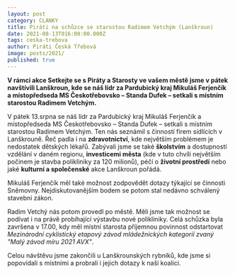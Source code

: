 ```yaml
---
layout: post
category: CLANKY
title: Piráti na schůzce se starostou Radimem Vetchým (Lanškroun)
date: 2021-08-13T016:00:00.000Z
tags: ceska-trebova
author: Piráti Česká Třebová
image: posts/2021/
published: true
---
```

**V rámci akce Setkejte se s Piráty a Starosty ve vašem městě jsme v pátek navštívili Lanškroun, kde se náš lídr za Pardubický kraj Mikuláš Ferjenčík a místopředseda MS Českotřebovsko – Standa Dufek – setkali s místním starostou Radimem Vetchým.**

V pátek 13.srpna se náš lídr za Pardubický kraj Mikuláš Ferjenčík a místopředseda MS Českotřebovsko – Standa Dufek – setkali s místním starostou Radimem Vetchým. Ten nás seznámil s činností firem sídlících v Lanškrouně. Řeč padla i na **zdravotnictví**, kde největším problémem je nedostatek dětských lékařů. Zabývali jsme se také **školstvím** a dostupností vzdělání v daném regionu, **investicemi města** (kde v tuto chvíli největším počinem je stavba polikliniky za 120 milionů), péčí o **životní prostředí** nebo jaké **kulturní a společenské** akce Lanškroun pořádá.

Mikuláš Ferjenčík měl také možnost zodpovědět dotazy týkající se činnosti Sněmovny. Nejdiskutovanějším bodem se potom stal nedávno schválený stavební zákon.

Radim Vetchý nás potom provedl po městě. Měli jsme tak možnost se podívat i na právě probíhající výstavbu nové polikliniky. Celá schůzka byla završena v 17.00, kdy měl místní starosta příjemnou povinnost odstartovat *Mezinárodní cyklistický etapový závod mládežnických kategorií zvaný "Malý závod míru 2021 AVX"*.

Celou návštěvu jsme zakončili u Lanškrounských rybníků, kde jsme si popovídali s místními a probrali i jejich dotazy k naší koalici.
